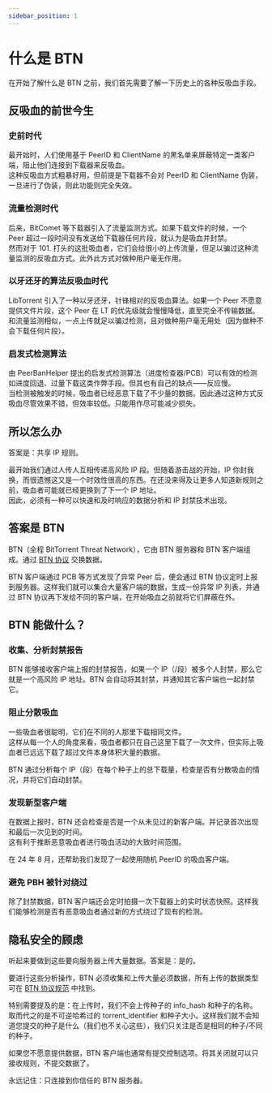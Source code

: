 ```yaml
---
sidebar_position: 1
---
```


# 什么是 BTN

在开始了解什么是 BTN 之前，我们首先需要了解一下历史上的各种反吸血手段。

## 反吸血的前世今生

### 史前时代

最开始时，人们使用基于 PeerID 和 ClientName 的黑名单来屏蔽特定一类客户端，阻止他们连接到下载器来反吸血。  
这种反吸血方式粗暴好用，但前提是下载器不会对 PeerID 和 ClientName 伪装，一旦进行了伪装，则此功能则完全失效。

### 流量检测时代

后来，BitComet 等下载器引入了流量监测方式。如果下载文件的时候，一个 Peer 超过一段时间没有发送给下载器任何片段，就认为是吸血并封禁。  
然而对于 101. 打头的这批吸血者，它们会给很小的上传流量，但足以骗过这种流量监测的反吸血方式。此外此方式对做种用户毫无作用。

### 以牙还牙的算法反吸血时代

LibTorrent 引入了一种以牙还牙，针锋相对的反吸血算法。如果一个 Peer 不愿意提供文件片段，这个 Peer 在 LT 的优先级就会慢慢降低，直至完全不传输数据。  
和流量监测相似，一点上传就足以骗过检测，且对做种用户毫无用处（因为做种不会下载任何片段）。

### 启发式检测算法

由 PeerBanHelper 提出的启发式检测算法（进度检查器/PCB）可以有效的检测如进度回退、过量下载这类作弊手段。但其也有自己的缺点——反应慢。  
当检测被触发的时候，吸血者已经恶意下载了不少量的数据。因此通过这种方式反吸血尽管效果不错，但效率较低。只能用作尽可能减少损失。  

## 所以怎么办

答案是：共享 IP 规则。

最开始我们通过人传人互相传递高风险 IP 段。但随着游击战的开始，IP 你封我换，而很遗憾这又是一个时效性很高的东西。在还没来得及让更多人知道新规则之前，吸血者可能就已经更换到了下一个 IP 地址。  
因此，必须有一种可以快速和及时响应的数据分析和 IP 封禁技术出现。

## 答案是 BTN

BTN（全程 BitTorrent Threat Network），它由 BTN 服务器和 BTN 客户端组成。通过 [BTN 协议](https://github.com/PBH-BTN/BTN-Spec) 交换数据。

BTN 客户端通过 PCB 等方式发现了异常 Peer 后，便会通过 BTN 协议定时上报到服务器。这样我们就可以集合大量客户端的数据，生成一份异常 IP 列表，并通过 BTN 协议再下发给不同的客户端，在开始吸血之前就将它们屏蔽在外。

## BTN 能做什么？

### 收集、分析封禁报告

BTN 能够接收客户端上报的封禁报告，如果一个 IP（/段）被多个人封禁，那么它就是一个高风险 IP 地址。BTN 会自动将其封禁，并通知其它客户端也一起封禁它。

### 阻止分散吸血

一些吸血者很聪明，它们在不同的人那里下载相同文件。  
这样从每一个人的角度来看，吸血者都只在自己这里下载了一次文件，但实际上吸血者已远远下载了超过文件本身体积大量的数据。  

BTN 通过分析每个 IP（段）在每个种子上的总下载量，检查是否有分散吸血的情况，并将它们自动封禁。

### 发现新型客户端

在数据上报时，BTN 还会检查是否是一个从未见过的新客户端。并记录首次出现和最后一次见到的时间。  
这有利于推断恶意吸血者进行吸血活动的大致时间范围。

在 24 年 8 月，还帮助我们发现了一起使用随机 PeerID 的吸血客户端。

### 避免 PBH 被针对绕过

除了封禁数据，BTN 客户端还会定时拍摄一次下载器上的实时状态快照。这样我们能够检测是否有恶意吸血者通过新的方式绕过了现有的检测。  

## 隐私安全的顾虑

听起来要做到这些要向服务器上传大量数据。答案是：是的。

要进行这些分析操作，BTN 必须收集和上传大量必须数据，所有上传的数据类型可在 [BTN 协议规范](https://github.com/PBH-BTN/BTN-Spec) 中找到。  

特别需要提及的是：在上传时，我们不会上传种子的 info_hash 和种子的名称。取而代之的是不可逆哈希过的 torrent_identifier 和种子大小。这样我们就不会知道您提交的种子是什么（我们也不关心这些），我们只关注是否是相同的种子/不同的种子。

如果您不愿意提供数据，BTN 客户端也通常有提交控制选项。将其关闭就可以只接收规则，不提交数据了。

永远记住：只连接到你信任的 BTN 服务器。